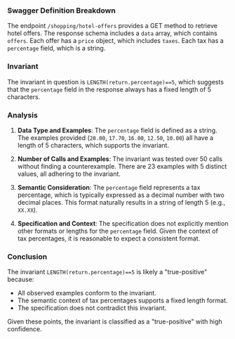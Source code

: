 ### Swagger Definition Breakdown
The endpoint `/shopping/hotel-offers` provides a GET method to retrieve hotel offers. The response schema includes a `data` array, which contains `offers`. Each offer has a `price` object, which includes `taxes`. Each tax has a `percentage` field, which is a string.

### Invariant
The invariant in question is `LENGTH(return.percentage)==5`, which suggests that the `percentage` field in the response always has a fixed length of 5 characters.

### Analysis
1. **Data Type and Examples**: The `percentage` field is defined as a string. The examples provided (`20.00`, `17.70`, `16.00`, `12.50`, `10.00`) all have a length of 5 characters, which supports the invariant.

2. **Number of Calls and Examples**: The invariant was tested over 50 calls without finding a counterexample. There are 23 examples with 5 distinct values, all adhering to the invariant.

3. **Semantic Consideration**: The `percentage` field represents a tax percentage, which is typically expressed as a decimal number with two decimal places. This format naturally results in a string of length 5 (e.g., `XX.XX`).

4. **Specification and Context**: The specification does not explicitly mention other formats or lengths for the `percentage` field. Given the context of tax percentages, it is reasonable to expect a consistent format.

### Conclusion
The invariant `LENGTH(return.percentage)==5` is likely a "true-positive" because:
- All observed examples conform to the invariant.
- The semantic context of tax percentages supports a fixed length format.
- The specification does not contradict this invariant.

Given these points, the invariant is classified as a "true-positive" with high confidence.
